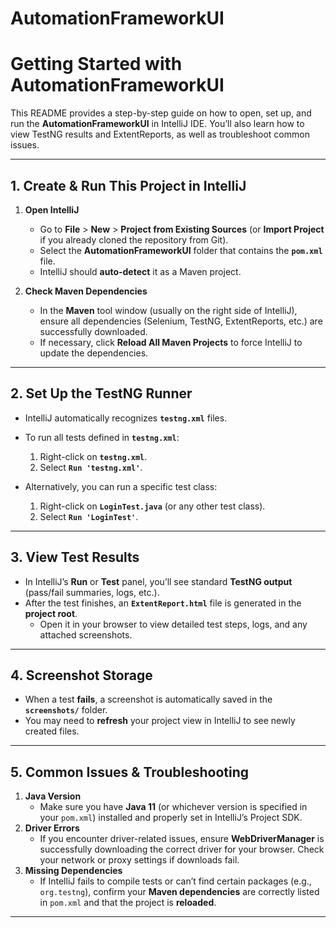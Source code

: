 # AutomationFrameworkUI
# **Getting Started with AutomationFrameworkUI**

This README provides a step-by-step guide on how to open, set up, and run the **AutomationFrameworkUI** in IntelliJ IDE. You’ll also learn how to view TestNG results and ExtentReports, as well as troubleshoot common issues.

---

## **1. Create & Run This Project in IntelliJ**

1. **Open IntelliJ**
    - Go to **File** > **New** > **Project from Existing Sources** (or **Import Project** if you already cloned the repository from Git).
    - Select the **AutomationFrameworkUI** folder that contains the **`pom.xml`** file.
    - IntelliJ should **auto-detect** it as a Maven project.

2. **Check Maven Dependencies**
    - In the **Maven** tool window (usually on the right side of IntelliJ), ensure all dependencies (Selenium, TestNG, ExtentReports, etc.) are successfully downloaded.
    - If necessary, click **Reload All Maven Projects** to force IntelliJ to update the dependencies.

---

## **2. Set Up the TestNG Runner**

- IntelliJ automatically recognizes **`testng.xml`** files.
- To run all tests defined in **`testng.xml`**:
    1. Right-click on **`testng.xml`**.
    2. Select **`Run 'testng.xml'`**.

- Alternatively, you can run a specific test class:
    1. Right-click on **`LoginTest.java`** (or any other test class).
    2. Select **`Run 'LoginTest'`**.

---

## **3. View Test Results**

- In IntelliJ’s **Run** or **Test** panel, you’ll see standard **TestNG output** (pass/fail summaries, logs, etc.).
- After the test finishes, an **`ExtentReport.html`** file is generated in the **project root**.
    - Open it in your browser to view detailed test steps, logs, and any attached screenshots.

---

## **4. Screenshot Storage**

- When a test **fails**, a screenshot is automatically saved in the **`screenshots/`** folder.
- You may need to **refresh** your project view in IntelliJ to see newly created files.

---

## **5. Common Issues & Troubleshooting**

1. **Java Version**
    - Make sure you have **Java 11** (or whichever version is specified in your `pom.xml`) installed and properly set in IntelliJ’s Project SDK.
2. **Driver Errors**
    - If you encounter driver-related issues, ensure **WebDriverManager** is successfully downloading the correct driver for your browser. Check your network or proxy settings if downloads fail.
3. **Missing Dependencies**
    - If IntelliJ fails to compile tests or can’t find certain packages (e.g., `org.testng`), confirm your **Maven dependencies** are correctly listed in `pom.xml` and that the project is **reloaded**.

---
